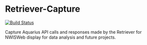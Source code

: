 # Retriever-Capture
[![Build Status](https://travis-ci.com/usgs/retriever-capture.svg?branch=master)](https://travis-ci.com/usgs/retriever-capture)

Capture Aquarius API calls and responses made by the Retriever for NWISWeb display for data analysis and future projects.
